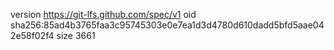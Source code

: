 version https://git-lfs.github.com/spec/v1
oid sha256:85ad4b3765faa3c95745303e0e7ea1d3d4780d610dadd5bfd5aae042e58f02f4
size 3661
